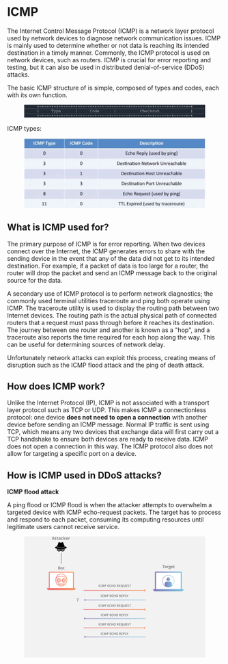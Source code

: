 # ICMP

The Internet Control Message Protocol (ICMP) is a network layer protocol used by network devices to diagnose network communication issues. ICMP is mainly used to determine whether or not data is reaching its intended destination in a timely manner. Commonly, the ICMP protocol is used on network devices, such as routers. ICMP is crucial for error reporting and testing, but it can also be used in distributed denial-of-service (DDoS) attacks.

The basic ICMP structure of is simple, composed of types and codes, each with its own function.

<figure><img src="../../.gitbook/assets/icmp-1.png" alt=""><figcaption></figcaption></figure>

ICMP types:

<figure><img src="../../.gitbook/assets/icmp-3.jpg" alt="" width="563"><figcaption></figcaption></figure>

## What is ICMP used for?

The primary purpose of ICMP is for error reporting. When two devices connect over the Internet, the ICMP generates errors to share with the sending device in the event that any of the data did not get to its intended destination. For example, if a packet of data is too large for a router, the router will drop the packet and send an ICMP message back to the original source for the data.

A secondary use of ICMP protocol is to perform network diagnostics; the commonly used terminal utilities traceroute and ping both operate using ICMP. The traceroute utility is used to display the routing path between two Internet devices. The routing path is the actual physical path of connected routers that a request must pass through before it reaches its destination. The journey between one router and another is known as a "hop", and a traceroute also reports the time required for each hop along the way. This can be useful for determining sources of network delay.

Unfortunately network attacks can exploit this process, creating means of disruption such as the ICMP flood attack and the ping of death attack.

## How does ICMP work?

Unlike the Internet Protocol (IP), ICMP is not associated with a transport layer protocol such as TCP or UDP. This makes ICMP a connectionless protocol: one device **does not need to open a connection** with another device before sending an ICMP message. Normal IP traffic is sent using TCP, which means any two devices that exchange data will first carry out a TCP handshake to ensure both devices are ready to receive data. ICMP does not open a connection in this way. The ICMP protocol also does not allow for targeting a specific port on a device.

## How is ICMP used in DDoS attacks?

**ICMP flood attack**

A ping flood or ICMP flood is when the attacker attempts to overwhelm a targeted device with ICMP echo-request packets. The target has to process and respond to each packet, consuming its computing resources until legitimate users cannot receive service.

<div align="center"><figure><img src="../../.gitbook/assets/icmp-2.png" alt=""><figcaption></figcaption></figure></div>

